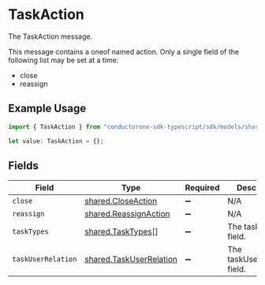 # TaskAction

The TaskAction message.

This message contains a oneof named action. Only a single field of the following list may be set at a time:
  - close
  - reassign


## Example Usage

```typescript
import { TaskAction } from "conductorone-sdk-typescript/sdk/models/shared";

let value: TaskAction = {};
```

## Fields

| Field                                                                     | Type                                                                      | Required                                                                  | Description                                                               |
| ------------------------------------------------------------------------- | ------------------------------------------------------------------------- | ------------------------------------------------------------------------- | ------------------------------------------------------------------------- |
| `close`                                                                   | [shared.CloseAction](../../../sdk/models/shared/closeaction.md)           | :heavy_minus_sign:                                                        | N/A                                                                       |
| `reassign`                                                                | [shared.ReassignAction](../../../sdk/models/shared/reassignaction.md)     | :heavy_minus_sign:                                                        | N/A                                                                       |
| `taskTypes`                                                               | [shared.TaskTypes](../../../sdk/models/shared/tasktypes.md)[]             | :heavy_minus_sign:                                                        | The taskTypes field.                                                      |
| `taskUserRelation`                                                        | [shared.TaskUserRelation](../../../sdk/models/shared/taskuserrelation.md) | :heavy_minus_sign:                                                        | The taskUserRelation field.                                               |